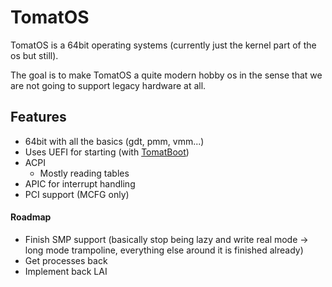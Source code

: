# TomatOS

TomatOS is a 64bit operating systems (currently just the kernel part of the os but still).

The goal is to make TomatOS a quite modern hobby os in the sense that we are not going to support legacy hardware at 
all.

## Features

* 64bit with all the basics (gdt, pmm, vmm...)
* Uses UEFI for starting (with [TomatBoot](https://github.com/TomatOrg/TomatBoot-UEFI))
* ACPI
    * Mostly reading tables
* APIC for interrupt handling
* PCI support (MCFG only)

#### Roadmap
* Finish SMP support (basically stop being lazy and write real mode -> long mode trampoline, everything else around it 
  is finished already)
* Get processes back
* Implement back LAI

